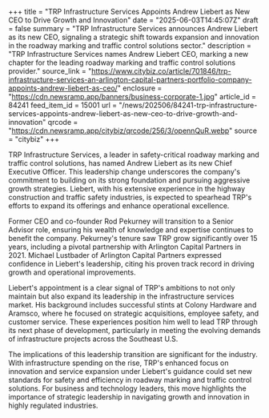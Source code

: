 +++
title = "TRP Infrastructure Services Appoints Andrew Liebert as New CEO to Drive Growth and Innovation"
date = "2025-06-03T14:45:07Z"
draft = false
summary = "TRP Infrastructure Services announces Andrew Liebert as its new CEO, signaling a strategic shift towards expansion and innovation in the roadway marking and traffic control solutions sector."
description = "TRP Infrastructure Services names Andrew Liebert CEO, marking a new chapter for the leading roadway marking and traffic control solutions provider."
source_link = "https://www.citybiz.co/article/701846/trp-infrastructure-services-an-arlington-capital-partners-portfolio-company-appoints-andrew-liebert-as-ceo/"
enclosure = "https://cdn.newsramp.app/banners/business-corporate-1.jpg"
article_id = 84241
feed_item_id = 15001
url = "/news/202506/84241-trp-infrastructure-services-appoints-andrew-liebert-as-new-ceo-to-drive-growth-and-innovation"
qrcode = "https://cdn.newsramp.app/citybiz/qrcode/256/3/opennQuR.webp"
source = "citybiz"
+++

<p>TRP Infrastructure Services, a leader in safety-critical roadway marking and traffic control solutions, has named Andrew Liebert as its new Chief Executive Officer. This leadership change underscores the company's commitment to building on its strong foundation and pursuing aggressive growth strategies. Liebert, with his extensive experience in the highway construction and traffic safety industries, is expected to spearhead TRP's efforts to expand its offerings and enhance operational excellence.</p><p>Former CEO and co-founder Rod Pekurney will transition to a Senior Advisor role, ensuring his wealth of knowledge and expertise continues to benefit the company. Pekurney's tenure saw TRP grow significantly over 15 years, including a pivotal partnership with Arlington Capital Partners in 2021. Michael Lustbader of Arlington Capital Partners expressed confidence in Liebert's leadership, citing his proven track record in driving growth and operational improvements.</p><p>Liebert's appointment is a clear signal of TRP's ambitions to not only maintain but also expand its leadership in the infrastructure services market. His background includes successful stints at Colony Hardware and Aramsco, where he focused on strategic acquisitions, employee safety, and customer service. These experiences position him well to lead TRP through its next phase of development, particularly in meeting the evolving demands of infrastructure projects across the Southeast U.S.</p><p>The implications of this leadership transition are significant for the industry. With infrastructure spending on the rise, TRP's enhanced focus on innovation and service expansion under Liebert's guidance could set new standards for safety and efficiency in roadway marking and traffic control solutions. For business and technology leaders, this move highlights the importance of strategic leadership in navigating growth and innovation in highly regulated industries.</p>